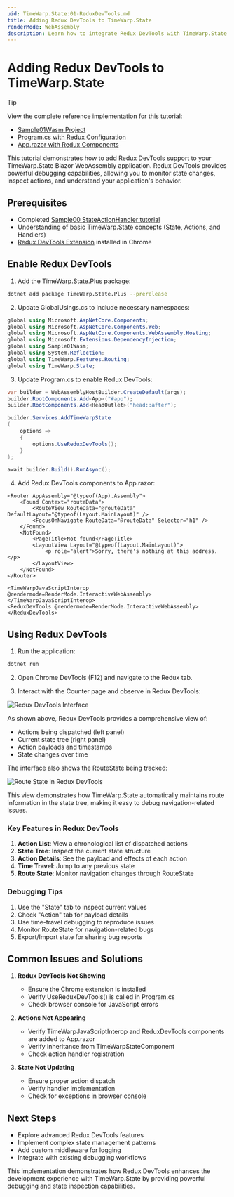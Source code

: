 ```yaml
---
uid: TimeWarp.State:01-ReduxDevTools.md
title: Adding Redux DevTools to TimeWarp.State
renderMode: WebAssembly
description: Learn how to integrate Redux DevTools with TimeWarp.State for enhanced debugging
---
```


# Adding Redux DevTools to TimeWarp.State

> [!TIP]
> View the complete reference implementation for this tutorial:
> - [Sample01Wasm Project](./Sample01Wasm/)
> - [Program.cs with Redux Configuration](./Sample01Wasm/Program.cs)
> - [App.razor with Redux Components](./Sample01Wasm/App.razor)

This tutorial demonstrates how to add Redux DevTools support to your TimeWarp.State Blazor WebAssembly application. Redux DevTools provides powerful debugging capabilities, allowing you to monitor state changes, inspect actions, and understand your application's behavior.

## Prerequisites

- Completed [Sample00 StateActionHandler tutorial](xref:TimeWarp.State:00-StateActionHandler-Wasm.md)
- Understanding of basic TimeWarp.State concepts (State, Actions, and Handlers)
- [Redux DevTools Extension](https://chrome.google.com/webstore/detail/redux-devtools/lmhkpmbekcpmknklioeibfkpmmfibljd) installed in Chrome

## Enable Redux DevTools

1. Add the TimeWarp.State.Plus package:
```bash
dotnet add package TimeWarp.State.Plus --prerelease
```

2. Update GlobalUsings.cs to include necessary namespaces:
```csharp
global using Microsoft.AspNetCore.Components;
global using Microsoft.AspNetCore.Components.Web;
global using Microsoft.AspNetCore.Components.WebAssembly.Hosting;
global using Microsoft.Extensions.DependencyInjection;
global using Sample01Wasm;
global using System.Reflection;
global using TimeWarp.Features.Routing;
global using TimeWarp.State;
```

3. Update Program.cs to enable Redux DevTools:
```csharp
var builder = WebAssemblyHostBuilder.CreateDefault(args);
builder.RootComponents.Add<App>("#app");
builder.RootComponents.Add<HeadOutlet>("head::after");

builder.Services.AddTimeWarpState
(
    options =>
    {
        options.UseReduxDevTools();
    }
);

await builder.Build().RunAsync();
```

4. Add Redux DevTools components to App.razor:
```razor
<Router AppAssembly="@typeof(App).Assembly">
    <Found Context="routeData">
        <RouteView RouteData="@routeData" DefaultLayout="@typeof(Layout.MainLayout)" />
        <FocusOnNavigate RouteData="@routeData" Selector="h1" />
    </Found>
    <NotFound>
        <PageTitle>Not found</PageTitle>
        <LayoutView Layout="@typeof(Layout.MainLayout)">
            <p role="alert">Sorry, there's nothing at this address.</p>
        </LayoutView>
    </NotFound>
</Router>

<TimeWarpJavaScriptInterop @rendermode=RenderMode.InteractiveWebAssembly></TimeWarpJavaScriptInterop>
<ReduxDevTools @rendermode=RenderMode.InteractiveWebAssembly></ReduxDevTools>
```

## Using Redux DevTools

1. Run the application:
```bash
dotnet run
```

2. Open Chrome DevTools (F12) and navigate to the Redux tab.

3. Interact with the Counter page and observe in Redux DevTools:

![Redux DevTools Interface](../../documentation/images/redux-dev-tools.png)

As shown above, Redux DevTools provides a comprehensive view of:
- Actions being dispatched (left panel)
- Current state tree (right panel)
- Action payloads and timestamps
- State changes over time

The interface also shows the RouteState being tracked:

![Route State in Redux DevTools](../../documentation/images/redux-route-state.png)

This view demonstrates how TimeWarp.State automatically maintains route information in the state tree, making it easy to debug navigation-related issues.

### Key Features in Redux DevTools

1. **Action List**: View a chronological list of dispatched actions
2. **State Tree**: Inspect the current state structure
3. **Action Details**: See the payload and effects of each action
4. **Time Travel**: Jump to any previous state
5. **Route State**: Monitor navigation changes through RouteState

### Debugging Tips

1. Use the "State" tab to inspect current values
2. Check "Action" tab for payload details
3. Use time-travel debugging to reproduce issues
4. Monitor RouteState for navigation-related bugs
5. Export/Import state for sharing bug reports

## Common Issues and Solutions

1. **Redux DevTools Not Showing**
   - Ensure the Chrome extension is installed
   - Verify UseReduxDevTools() is called in Program.cs
   - Check browser console for JavaScript errors

2. **Actions Not Appearing**
   - Verify TimeWarpJavaScriptInterop and ReduxDevTools components are added to App.razor
   - Verify inheritance from TimeWarpStateComponent
   - Check action handler registration

3. **State Not Updating**
   - Ensure proper action dispatch
   - Verify handler implementation
   - Check for exceptions in browser console

## Next Steps

- Explore advanced Redux DevTools features
- Implement complex state management patterns
- Add custom middleware for logging
- Integrate with existing debugging workflows

This implementation demonstrates how Redux DevTools enhances the development experience with TimeWarp.State by providing powerful debugging and state inspection capabilities.
